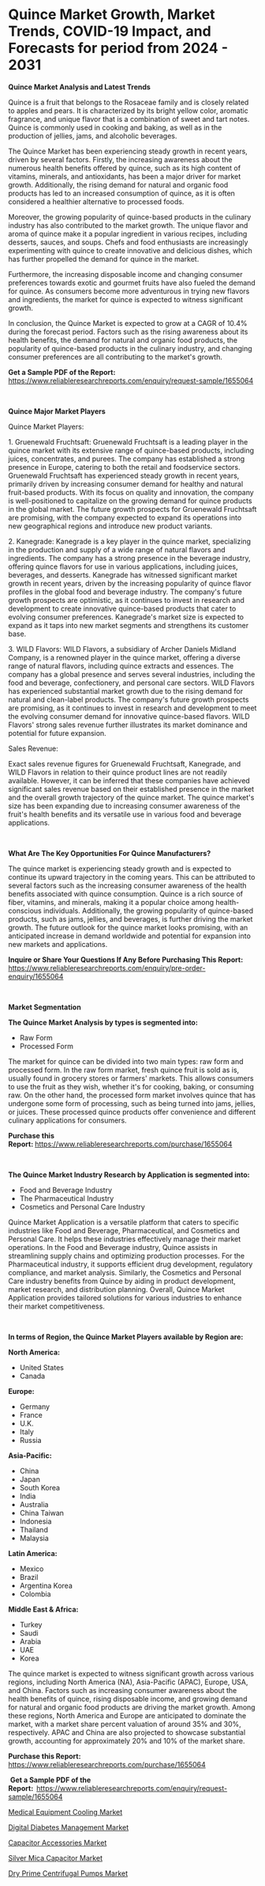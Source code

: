 <p><h1>Quince Market Growth, Market Trends, COVID-19 Impact, and Forecasts for period from 2024 - 2031</h1></p><p><strong>Quince Market Analysis and Latest Trends</strong></p>
<p><p>Quince is a fruit that belongs to the Rosaceae family and is closely related to apples and pears. It is characterized by its bright yellow color, aromatic fragrance, and unique flavor that is a combination of sweet and tart notes. Quince is commonly used in cooking and baking, as well as in the production of jellies, jams, and alcoholic beverages.</p><p>The Quince Market has been experiencing steady growth in recent years, driven by several factors. Firstly, the increasing awareness about the numerous health benefits offered by quince, such as its high content of vitamins, minerals, and antioxidants, has been a major driver for market growth. Additionally, the rising demand for natural and organic food products has led to an increased consumption of quince, as it is often considered a healthier alternative to processed foods.</p><p>Moreover, the growing popularity of quince-based products in the culinary industry has also contributed to the market growth. The unique flavor and aroma of quince make it a popular ingredient in various recipes, including desserts, sauces, and soups. Chefs and food enthusiasts are increasingly experimenting with quince to create innovative and delicious dishes, which has further propelled the demand for quince in the market.</p><p>Furthermore, the increasing disposable income and changing consumer preferences towards exotic and gourmet fruits have also fueled the demand for quince. As consumers become more adventurous in trying new flavors and ingredients, the market for quince is expected to witness significant growth.</p><p>In conclusion, the Quince Market is expected to grow at a CAGR of 10.4% during the forecast period. Factors such as the rising awareness about its health benefits, the demand for natural and organic food products, the popularity of quince-based products in the culinary industry, and changing consumer preferences are all contributing to the market's growth.</p></p>
<p><strong>Get a Sample PDF of the Report:&nbsp;</strong> <a href="https://www.reliableresearchreports.com/enquiry/request-sample/1655064">https://www.reliableresearchreports.com/enquiry/request-sample/1655064</a></p>
<p>&nbsp;</p>
<p><strong>Quince Major Market Players</strong></p>
<p><p>Quince Market Players:</p><p>1. Gruenewald Fruchtsaft: Gruenewald Fruchtsaft is a leading player in the quince market with its extensive range of quince-based products, including juices, concentrates, and purees. The company has established a strong presence in Europe, catering to both the retail and foodservice sectors. Gruenewald Fruchtsaft has experienced steady growth in recent years, primarily driven by increasing consumer demand for healthy and natural fruit-based products. With its focus on quality and innovation, the company is well-positioned to capitalize on the growing demand for quince products in the global market. The future growth prospects for Gruenewald Fruchtsaft are promising, with the company expected to expand its operations into new geographical regions and introduce new product variants.</p><p>2. Kanegrade: Kanegrade is a key player in the quince market, specializing in the production and supply of a wide range of natural flavors and ingredients. The company has a strong presence in the beverage industry, offering quince flavors for use in various applications, including juices, beverages, and desserts. Kanegrade has witnessed significant market growth in recent years, driven by the increasing popularity of quince flavor profiles in the global food and beverage industry. The company's future growth prospects are optimistic, as it continues to invest in research and development to create innovative quince-based products that cater to evolving consumer preferences. Kanegrade's market size is expected to expand as it taps into new market segments and strengthens its customer base.</p><p>3. WILD Flavors: WILD Flavors, a subsidiary of Archer Daniels Midland Company, is a renowned player in the quince market, offering a diverse range of natural flavors, including quince extracts and essences. The company has a global presence and serves several industries, including the food and beverage, confectionery, and personal care sectors. WILD Flavors has experienced substantial market growth due to the rising demand for natural and clean-label products. The company's future growth prospects are promising, as it continues to invest in research and development to meet the evolving consumer demand for innovative quince-based flavors. WILD Flavors' strong sales revenue further illustrates its market dominance and potential for future expansion.</p><p>Sales Revenue:</p><p>Exact sales revenue figures for Gruenewald Fruchtsaft, Kanegrade, and WILD Flavors in relation to their quince product lines are not readily available. However, it can be inferred that these companies have achieved significant sales revenue based on their established presence in the market and the overall growth trajectory of the quince market. The quince market's size has been expanding due to increasing consumer awareness of the fruit's health benefits and its versatile use in various food and beverage applications.</p></p>
<p>&nbsp;</p>
<p><strong>What Are The Key Opportunities For Quince Manufacturers?</strong></p>
<p><p>The quince market is experiencing steady growth and is expected to continue its upward trajectory in the coming years. This can be attributed to several factors such as the increasing consumer awareness of the health benefits associated with quince consumption. Quince is a rich source of fiber, vitamins, and minerals, making it a popular choice among health-conscious individuals. Additionally, the growing popularity of quince-based products, such as jams, jellies, and beverages, is further driving the market growth. The future outlook for the quince market looks promising, with an anticipated increase in demand worldwide and potential for expansion into new markets and applications.</p></p>
<p><strong>Inquire or Share Your Questions If Any Before Purchasing This Report:</strong> <a href="https://www.reliableresearchreports.com/enquiry/pre-order-enquiry/1655064">https://www.reliableresearchreports.com/enquiry/pre-order-enquiry/1655064</a></p>
<p>&nbsp;</p>
<p><strong>Market Segmentation</strong></p>
<p><strong>The Quince Market Analysis by types is segmented into:</strong></p>
<p><ul><li>Raw Form</li><li>Processed Form</li></ul></p>
<p><p>The market for quince can be divided into two main types: raw form and processed form. In the raw form market, fresh quince fruit is sold as is, usually found in grocery stores or farmers' markets. This allows consumers to use the fruit as they wish, whether it's for cooking, baking, or consuming raw. On the other hand, the processed form market involves quince that has undergone some form of processing, such as being turned into jams, jellies, or juices. These processed quince products offer convenience and different culinary applications for consumers.</p></p>
<p><strong>Purchase this Report:&nbsp;</strong><a href="https://www.reliableresearchreports.com/purchase/1655064">https://www.reliableresearchreports.com/purchase/1655064</a></p>
<p>&nbsp;</p>
<p><strong>The Quince Market Industry Research by Application is segmented into:</strong></p>
<p><ul><li>Food and Beverage Industry</li><li>The Pharmaceutical Industry</li><li>Cosmetics and Personal Care Industry</li></ul></p>
<p><p>Quince Market Application is a versatile platform that caters to specific industries like Food and Beverage, Pharmaceutical, and Cosmetics and Personal Care. It helps these industries effectively manage their market operations. In the Food and Beverage industry, Quince assists in streamlining supply chains and optimizing production processes. For the Pharmaceutical industry, it supports efficient drug development, regulatory compliance, and market analysis. Similarly, the Cosmetics and Personal Care industry benefits from Quince by aiding in product development, market research, and distribution planning. Overall, Quince Market Application provides tailored solutions for various industries to enhance their market competitiveness.</p></p>
<p>&nbsp;</p>
<p><strong>In terms of Region, the Quince Market Players available by Region are:</strong></p>
<p>
    <p> <strong> North America: </strong>
        <ul>
            <li>United States</li>
            <li>Canada</li>
        </ul>
        </p> 
    <p> <strong> Europe: </strong>
        <ul>
            <li>Germany</li>
            <li>France</li>
            <li>U.K.</li>
            <li>Italy</li>
            <li>Russia</li>
        </ul>
        </p> 
    <p> <strong> Asia-Pacific: </strong>
        <ul>
            <li>China</li>
            <li>Japan</li>
            <li>South Korea</li>
            <li>India</li>
            <li>Australia</li>
            <li>China Taiwan</li>
            <li>Indonesia</li>
            <li>Thailand</li>
            <li>Malaysia</li>
        </ul>
        </p> 
    <p> <strong> Latin America: </strong>
        <ul>
            <li>Mexico</li>
            <li>Brazil</li>
            <li>Argentina Korea</li>
            <li>Colombia</li>
        </ul>
        </p> 
    <p> <strong> Middle East & Africa: </strong>
        <ul>
            <li>Turkey</li>
            <li>Saudi</li>
            <li>Arabia</li>
            <li>UAE</li>
            <li>Korea</li>
        </ul>
    </p>
    </p>
<p><p>The quince market is expected to witness significant growth across various regions, including North America (NA), Asia-Pacific (APAC), Europe, USA, and China. Factors such as increasing consumer awareness about the health benefits of quince, rising disposable income, and growing demand for natural and organic food products are driving the market growth. Among these regions, North America and Europe are anticipated to dominate the market, with a market share percent valuation of around 35% and 30%, respectively. APAC and China are also projected to showcase substantial growth, accounting for approximately 20% and 10% of the market share.</p></p>
<p><strong>Purchase this Report: </strong><a href="https://www.reliableresearchreports.com/purchase/1655064">https://www.reliableresearchreports.com/purchase/1655064</a></p>
<p>&nbsp;<strong>Get a Sample PDF of the Report:&nbsp;&nbsp;</strong><a href="https://www.reliableresearchreports.com/enquiry/request-sample/1655064">https://www.reliableresearchreports.com/enquiry/request-sample/1655064</a></p>
<p><strong></strong></p>
<p><p><a href="https://github.com/nathandecarvalho/Market-Research-Report-List-1/blob/main/medical-equipment-cooling-market.md">Medical Equipment Cooling Market</a></p><p><a href="https://github.com/markusgodoy/Market-Research-Report-List-1/blob/main/digital-diabetes-management-market.md">Digital Diabetes Management Market</a></p><p><a href="https://www.linkedin.com/pulse/capacitor-accessories-market-size-evaluating-its-trends-growth-sw2ae?trackingId=zJkcpGIuS46%2BrZ3O9GqpTw%3D%3D">Capacitor Accessories Market</a></p><p><a href="https://www.linkedin.com/pulse/silver-mica-capacitor-market-provides-detailed-segmentation-pjuee?trackingId=Rqio2T%2BsTQeBKFgBrHN%2FbA%3D%3D">Silver Mica Capacitor Market</a></p><p><a href="https://www.linkedin.com/pulse/decoding-dry-prime-centrifugal-pumps-market-deep-dive-latest-jzsle?trackingId=LlvJhcGcTVuCvUkDEXa3lA%3D%3D">Dry Prime Centrifugal Pumps Market</a></p></p>